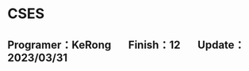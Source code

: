 # CSES
## Programer：KeRong &nbsp;&nbsp;&nbsp;&nbsp;&nbsp;&nbsp;Finish：12 &nbsp;&nbsp;&nbsp;&nbsp;&nbsp;&nbsp;Update：2023/03/31
